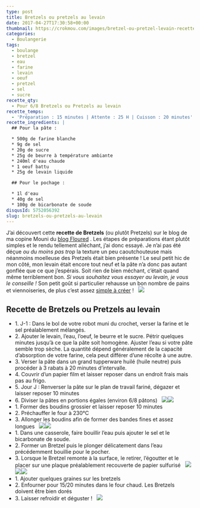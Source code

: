 ```yaml
---
type: post
title: Bretzels ou pretzels au levain
date: 2017-04-27T17:30:58+00:00
thumbnail: https://crokmou.com/images/bretzel-ou-pretzel-levain-recette-crokmou-blog-cuisine-voyage-1-10.jpg
categories:
  - Boulangerie
tags:
  - boulange
  - bretzel
  - eau
  - farine
  - levain
  - oeuf
  - pretzel
  - sel
  - sucre
recette_qty:
  - Pour 6/8 Bretzels ou Pretzels au levain
recette_temps:
  - 'Préparation : 15 minutes | Attente : 25 H | Cuisson : 20 minutes'
recette_ingredients: |
  ## Pour la pâte :

  * 500g de farine blanche
  * 9g de sel
  * 20g de sucre
  * 25g de beurre à température ambiante
  * 240ml d'eau chaude
  * 1 oeuf battu
  * 25g de levain liquide

  ## Pour le pochage :

  * 1l d'eau
  * 40g de sel
  * 100g de bicarbonate de soude
disqusId: 5752056392
slug: bretzels-ou-pretzels-au-levain
---
```


J’ai découvert cette **recette de Bretzels** (ou plutôt Pretzels) sur le blog de ma copine Mouni du [blog Floured](http://www.floured.fr/bretzels-pretzels-moelleux-levain-liquide/) . Les étapes de préparations étant plutôt simples et le rendu tellement alléchant, j’ai donc essayé. Je n’ai pas été déçue _ou du moins pas trop_ la texture un peu caoutchouteuse mais néanmoins moelleuse des Pretzels était bien présente ! Le seul petit hic de mon côté, mon levain était encore tout neuf et la pâte n’a donc pas autant gonflée que ce que j’espérais. Soit rien de bien méchant, c’était quand même terriblement bon. _Si vous souhaitez vous essayer au levain, je vous le conseille !_ Son petit goût si particulier rehausse un bon nombre de pains et viennoiseries, de plus c’est assez [simple à créer](http://www.crokmou.com/2014/06/levain-fait-maison) !   ![](https://crokmou.com/images/bretzel-ou-pretzel-levain-recette-crokmou-blog-cuisine-voyage-1-9_de3hu1.jpg)

## **Recette de Bretzels ou Pretzels au levain**

* 1\. J-1 : Dans le bol de votre robot muni du crochet, verser la farine et le sel préalablement mélangés.
* 2\. Ajouter le levain, l’eau, l’oeuf, le beurre et le sucre. Pétrir quelques minutes jusqu’à ce que la pâte soit homogène. Ajuster l’eau si votre pâte semble trop sèche. La quantité dépend généralement de la capacité d’absorption de votre farine, cela peut différer d’une récolte à une autre.
* 3\. Verser la pâte dans un grand tupperware huilé (huile neutre) puis procéder à 3 rabats à 20 minutes d’intervalle.
* 4\. Couvrir d’un papier film et laisser reposer dans un endroit frais mais pas au frigo.
* 5\. Jour J : Renverser la pâte sur le plan de travail fariné, dégazer et laisser reposer 10 minutes
* 6\. Diviser la pâtes en portions égales (environ 6/8 pâtons)   ![](https://crokmou.com/images/bretzel-ou-pretzel-levain-recette-crokmou-blog-cuisine-voyage-1_diu4eh.jpg)![](https://crokmou.com/images/bretzel-ou-pretzel-levain-recette-crokmou-blog-cuisine-voyage-1-1_hxvzjg.jpg)  
* 1\. Former des boudins grossier et laisser reposer 10 minutes
* 2\. Préchauffer le four à 230°C
* 3\. Allonger les boudins afin de former des bandes fines et assez longues   ![](https://crokmou.com/images/bretzel-ou-pretzel-levain-recette-crokmou-blog-cuisine-voyage-1-2_mguono.jpg)![](https://crokmou.com/images/bretzel-ou-pretzel-levain-recette-crokmou-blog-cuisine-voyage-1-3_insrqw.jpg)  
* 1\. Dans une casserole, faire bouillir l’eau puis ajouter le sel et le bicarbonate de soude.
* 2\. Former un Bretzel puis le plonger délicatement dans l’eau précédemment bouillie pour le pocher.
* 3\. Lorsque le Bretzel remonte à la surface, le retirer, l’égoutter et le placer sur une plaque préalablement recouverte de papier sulfurisé   ![](https://crokmou.com/images/bretzel-ou-pretzel-levain-recette-crokmou-blog-cuisine-voyage-1-4_dmydrp.jpg) ![](https://crokmou.com/images/bretzel-ou-pretzel-levain-recette-crokmou-blog-cuisine-voyage-1-5_ubpajh.jpg)![](https://crokmou.com/images/bretzel-ou-pretzel-levain-recette-crokmou-blog-cuisine-voyage-1-6_ddsuuz.jpg)  
* 1\. Ajouter quelques graines sur les bretzels
* 2\. Enfourner pour 15/20 minutes dans le four chaud. Les Bretzels doivent être bien dorés
* 3\. Laisser refroidir et déguster !   ![](https://crokmou.com/images/bretzel-ou-pretzel-levain-recette-crokmou-blog-cuisine-voyage-1-8_pobj92.jpg)